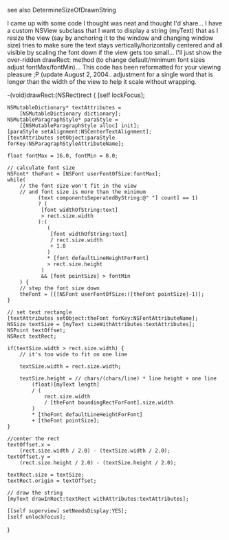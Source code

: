 see also DetermineSizeOfDrawnString

I came up with some code I thought was neat and thought I'd share...  I have a custom NSView subclass that I want to display a string (myText) that as I resize the view (say by anchoring it to the window and changing window size) tries to make sure the text stays vertically/horizontally centered and all visible by scaling the font down if the view gets too small... I'll just show the over-ridden drawRect: method (to change default/minimum font sizes adjust fontMax/fontMin)... This code has been reformatted for your viewing pleasure ;P (update August 2, 2004.. adjustment for a single word that is longer than the width of the view to help it scale without wrapping.

    
-(void)drawRect:(NSRect)rect
{
	[self lockFocus];
	
	NSMutableDictionary* textAttributes =  
		[NSMutableDictionary dictionary];
	NSMutableParagraphStyle* paraStyle = 
		[[NSMutableParagraphStyle alloc] init];
	[paraStyle setAlignment:NSCenterTextAlignment];
	[textAttributes setObject:paraStyle forKey:NSParagraphStyleAttributeName];

	float fontMax = 16.0, fontMin = 8.0;
	
	// calculate font size
	NSFont* theFont = [NSFont userFontOfSize:fontMax];
	while( 
		// the font size won't fit in the view 
		// and font size is more than the minimum
			  (text componentsSeperatedByString:@" "] count] == 1) 
			  ? (
			   [font widthOfString:text]
			   > rect.size.width
			  ):(
				 (
				  [font widthOfString:text] 
				  / rect.size.width
			      + 1.0
				 ) 
			     * [font defaultLineHeightForFont] 
			     > rect.size.height
			   )
			   && [font pointSize] > fontMin
		) {
		// step the font size down
		theFont = [[[NSFont userFontOfSize:([theFont pointSize]-1)];
	}
	
	// set text rectangle
	[textAttributes setObject:theFont forKey:NSFontAttributeName];
	NSSize textSize = [myText sizeWithAttributes:textAttributes];
	NSPoint textOffset;
	NSRect textRect;

	if(textSize.width > rect.size.width) {
		// it's too wide to fit on one line
		
		textSize.width = rect.size.width;
		
		textSize.height = // chars/(chars/line) * line height + one line
			(float)[myText length] 
			/ (
				rect.size.width 
				/ [theFont boundingRectForFont].size.width
			)
			* [theFont defaultLineHeightForFont] 
			+ [theFont pointSize];		
	}		

	//center the rect
	textOffset.x = 
		(rect.size.width / 2.0) - (textSize.width / 2.0);
	textOffset.y = 
		(rect.size.height / 2.0) - (textSize.height / 2.0);
	
	textRect.size = textSize;
	textRect.origin = textOffset;
	
	// draw the string
	[myText drawInRect:textRect withAttributes:textAttributes];

	[[self superview] setNeedsDisplay:YES];	
	[self unlockFocus];
}


